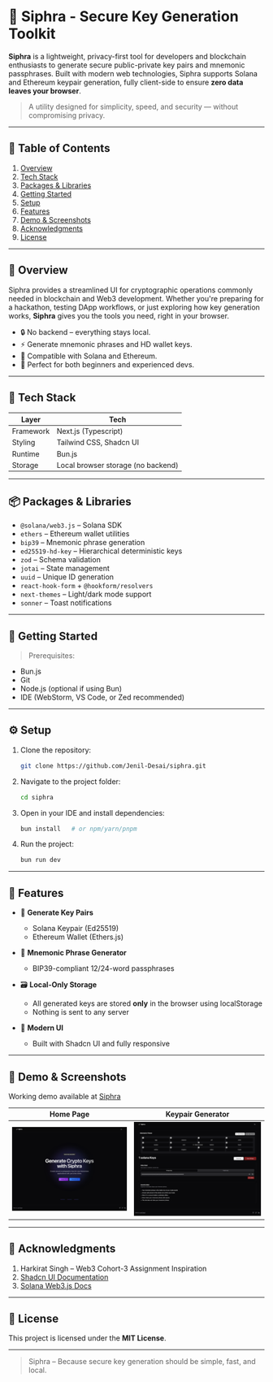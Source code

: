 # 🔐 Siphra - Secure Key Generation Toolkit

**Siphra** is a lightweight, privacy-first tool for developers and blockchain enthusiasts to generate secure public-private key pairs and mnemonic passphrases. Built with modern web technologies, Siphra supports Solana and Ethereum keypair generation, fully client-side to ensure **zero data leaves your browser**.

> A utility designed for simplicity, speed, and security — without compromising privacy.

---

## 📑 Table of Contents

1. [Overview](#-overview)
2. [Tech Stack](#-tech-stack)
3. [Packages & Libraries](#-packages--libraries)
4. [Getting Started](#-getting-started)
5. [Setup](#-setup)
6. [Features](#-features)
7. [Demo & Screenshots](#-demo--screenshots)
8. [Acknowledgments](#-acknowledgments)
9. [License](#-license)

---

## 🌟 Overview

Siphra provides a streamlined UI for cryptographic operations commonly needed in blockchain and Web3 development. Whether you're preparing for a hackathon, testing DApp workflows, or just exploring how key generation works, **Siphra** gives you the tools you need, right in your browser.

- 🔒 No backend – everything stays local.
- ⚡ Generate mnemonic phrases and HD wallet keys.
- 🧩 Compatible with Solana and Ethereum.
- 🎯 Perfect for both beginners and experienced devs.

---

## 🧠 Tech Stack

| Layer        | Tech                             |
|--------------|----------------------------------|
| Framework    | Next.js (Typescript)             |
| Styling      | Tailwind CSS, Shadcn UI          |
| Runtime      | Bun.js                           |
| Storage      | Local browser storage (no backend) |

---

## 📦 Packages & Libraries

- `@solana/web3.js` – Solana SDK
- `ethers` – Ethereum wallet utilities
- `bip39` – Mnemonic phrase generation
- `ed25519-hd-key` – Hierarchical deterministic keys
- `zod` – Schema validation
- `jotai` – State management
- `uuid` – Unique ID generation
- `react-hook-form` + `@hookform/resolvers`
- `next-themes` – Light/dark mode support
- `sonner` – Toast notifications

---

## 🚀 Getting Started

> Prerequisites:
- Bun.js
- Git
- Node.js (optional if using Bun)
- IDE (WebStorm, VS Code, or Zed recommended)

---

## ⚙️ Setup

1. Clone the repository:
   ```bash
   git clone https://github.com/Jenil-Desai/siphra.git
   ```

2. Navigate to the project folder:

   ```bash
   cd siphra
   ```

3. Open in your IDE and install dependencies:

   ```bash
   bun install   # or npm/yarn/pnpm
   ```

4. Run the project:

   ```bash
   bun run dev
   ```

---

## 🎯 Features

* 🔑 **Generate Key Pairs**

  * Solana Keypair (Ed25519)
  * Ethereum Wallet (Ethers.js)

* 🧠 **Mnemonic Phrase Generator**

  * BIP39-compliant 12/24-word passphrases

* 🗃️ **Local-Only Storage**

  * All generated keys are stored **only** in the browser using localStorage
  * Nothing is sent to any server

* 🎨 **Modern UI**

  * Built with Shadcn UI and fully responsive

---

## 📸 Demo & Screenshots

Working demo available at [Siphra](https://siphra.vercel.app/)

|Home Page| Keypair Generator|
-------------------------------------|------------------------------------------
| ![Home](./screenshots/Landing.png) | ![Keypair](./screenshots/Generator.png) |

---

## 🙏 Acknowledgments

1. Harkirat Singh – Web3 Cohort-3 Assignment Inspiration
2. [Shadcn UI Documentation](https://ui.shadcn.dev/)
3. [Solana Web3.js Docs](https://solana-labs.github.io/solana-web3.js/)

---

## 📜 License

This project is licensed under the **MIT License**.

---

> Siphra – Because secure key generation should be simple, fast, and local.

